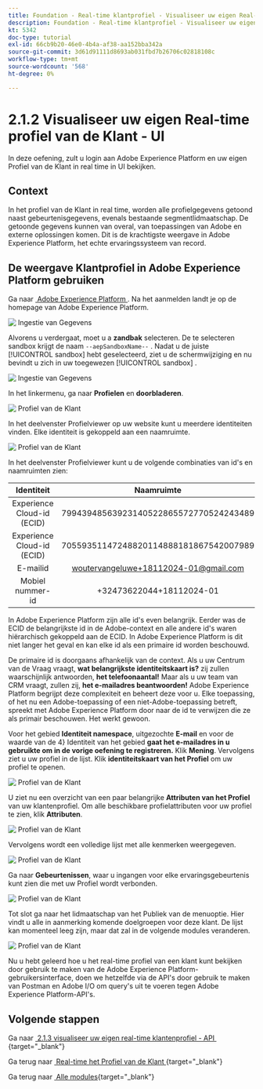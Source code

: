 ```yaml
---
title: Foundation - Real-time klantprofiel - Visualiseer uw eigen Real-time klantprofiel - UI
description: Foundation - Real-time klantprofiel - Visualiseer uw eigen Real-time klantprofiel - UI
kt: 5342
doc-type: tutorial
exl-id: 66cb9b20-46e0-4b4a-af38-aa152bba342a
source-git-commit: 3d61d91111d8693ab031fbd7b26706c02818108c
workflow-type: tm+mt
source-wordcount: '568'
ht-degree: 0%

---
```


# 2.1.2 Visualiseer uw eigen Real-time profiel van de Klant - UI

In deze oefening, zult u login aan Adobe Experience Platform en uw eigen Profiel van de Klant in real time in UI bekijken.

## Context

In het profiel van de Klant in real time, worden alle profielgegevens getoond naast gebeurtenisgegevens, evenals bestaande segmentlidmaatschap. De getoonde gegevens kunnen van overal, van toepassingen van Adobe en externe oplossingen komen. Dit is de krachtigste weergave in Adobe Experience Platform, het echte ervaringssysteem van record.

## De weergave Klantprofiel in Adobe Experience Platform gebruiken

Ga naar [&#x200B; Adobe Experience Platform &#x200B;](https://experience.adobe.com/platform). Na het aanmelden landt je op de homepage van Adobe Experience Platform.

![&#x200B; Ingestie van Gegevens &#x200B;](../../datacollection/dc1.2/images/home.png)

Alvorens u verdergaat, moet u a **zandbak** selecteren. De te selecteren sandbox krijgt de naam ``--aepSandboxName--`` . Nadat u de juiste [!UICONTROL sandbox] hebt geselecteerd, ziet u de schermwijziging en nu bevindt u zich in uw toegewezen [!UICONTROL sandbox] .

![&#x200B; Ingestie van Gegevens &#x200B;](../../datacollection/dc1.2/images/sb1.png)

In het linkermenu, ga naar **Profielen** en **doorbladeren**.

![&#x200B; Profiel van de Klant &#x200B;](./images/homemenu.png)

In het deelvenster Profielviewer op uw website kunt u meerdere identiteiten vinden. Elke identiteit is gekoppeld aan een naamruimte.

![&#x200B; Profiel van de Klant &#x200B;](./images/identities.png)

In het deelvenster Profielviewer kunt u de volgende combinaties van id&#39;s en naamruimten zien:

| Identiteit | Naamruimte |
|:-------------:| :---------------:|
| Experience Cloud-id (ECID) | 79943948563923140522865572770524243489 |
| Experience Cloud-id (ECID) | 70559351147248820114888181867542007989 |
| E-mailid | woutervangeluwe+18112024-01@gmail.com |
| Mobiel nummer-id | +32473622044+18112024-01 |

In Adobe Experience Platform zijn alle id&#39;s even belangrijk. Eerder was de ECID de belangrijkste id in de Adobe-context en alle andere id&#39;s waren hiërarchisch gekoppeld aan de ECID. In Adobe Experience Platform is dit niet langer het geval en kan elke id als een primaire id worden beschouwd.

De primaire id is doorgaans afhankelijk van de context. Als u uw Centrum van de Vraag vraagt, **wat belangrijkste identiteitskaart is?** zij zullen waarschijnlijk antwoorden, **het telefoonaantal!** Maar als u uw team van CRM vraagt, zullen zij, **het e-mailadres beantwoorden!** Adobe Experience Platform begrijpt deze complexiteit en beheert deze voor u. Elke toepassing, of het nu een Adobe-toepassing of een niet-Adobe-toepassing betreft, spreekt met Adobe Experience Platform door naar de id te verwijzen die ze als primair beschouwen. Het werkt gewoon.

Voor het gebied **Identiteit namespace**, uitgezochte **E-mail** en voor de waarde van de 4&rbrace; Identiteit van het gebied **gaat het e-mailadres in u gebruikte om in de vorige oefening te registreren.** Klik **Mening**. Vervolgens ziet u uw profiel in de lijst. Klik **identiteitskaart van het Profiel** om uw profiel te openen.

![&#x200B; Profiel van de Klant &#x200B;](./images/popupecid.png)

U ziet nu een overzicht van een paar belangrijke **Attributen van het Profiel** van uw klantenprofiel. Om alle beschikbare profielattributen voor uw profiel te zien, klik **Attributen**.

![&#x200B; Profiel van de Klant &#x200B;](./images/profile.png)

Vervolgens wordt een volledige lijst met alle kenmerken weergegeven.

![&#x200B; Profiel van de Klant &#x200B;](./images/profilattr.png)

Ga naar **Gebeurtenissen**, waar u ingangen voor elke ervaringsgebeurtenis kunt zien die met uw Profiel wordt verbonden.

![&#x200B; Profiel van de Klant &#x200B;](./images/profileee.png)

Tot slot ga naar het lidmaatschap van het Publiek van de menuoptie **&#x200B;**. Hier vindt u alle in aanmerking komende doelgroepen voor deze klant. De lijst kan momenteel leeg zijn, maar dat zal in de volgende modules veranderen.

![&#x200B; Profiel van de Klant &#x200B;](./images/profileseg.png)

Nu u hebt geleerd hoe u het real-time profiel van een klant kunt bekijken door gebruik te maken van de Adobe Experience Platform-gebruikersinterface, doen we hetzelfde via de API&#39;s door gebruik te maken van Postman en Adobe I/O om query&#39;s uit te voeren tegen Adobe Experience Platform-API&#39;s.

## Volgende stappen

Ga naar [&#x200B; 2.1.3 visualiseer uw eigen real-time klantenprofiel - API &#x200B;](./ex3.md){target="_blank"}

Ga terug naar [&#x200B; Real-time het Profiel van de Klant &#x200B;](./real-time-customer-profile.md){target="_blank"}

Ga terug naar [&#x200B; Alle modules &#x200B;](./../../../../overview.md){target="_blank"}
